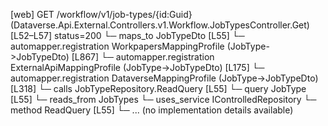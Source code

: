 [web] GET /workflow/v1/job-types/{id:Guid}  (Dataverse.Api.External.Controllers.v1.Workflow.JobTypesController.Get)  [L52–L57] status=200
  └─ maps_to JobTypeDto [L55]
    └─ automapper.registration WorkpapersMappingProfile (JobType->JobTypeDto) [L867]
    └─ automapper.registration ExternalApiMappingProfile (JobType->JobTypeDto) [L175]
    └─ automapper.registration DataverseMappingProfile (JobType->JobTypeDto) [L318]
  └─ calls JobTypeRepository.ReadQuery [L55]
  └─ query JobType [L55]
    └─ reads_from JobTypes
  └─ uses_service IControlledRepository<JobType>
    └─ method ReadQuery [L55]
      └─ ... (no implementation details available)

